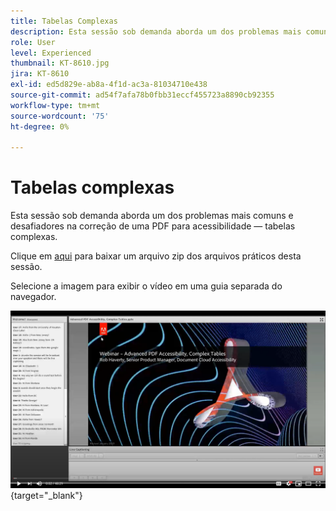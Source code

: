 ```yaml
---
title: Tabelas Complexas
description: Esta sessão sob demanda aborda um dos problemas mais comuns e desafiadores na correção de uma PDF para acessibilidade — tabelas complexas
role: User
level: Experienced
thumbnail: KT-8610.jpg
jira: KT-8610
exl-id: ed5d829e-ab8a-4f1d-ac3a-81034710e438
source-git-commit: ad54f7afa78b0fbb31eccf455723a8890cb92355
workflow-type: tm+mt
source-wordcount: '75'
ht-degree: 0%

---
```


# Tabelas complexas

Esta sessão sob demanda aborda um dos problemas mais comuns e desafiadores na correção de uma PDF para acessibilidade — tabelas complexas.

Clique em [aqui](../assets/accessibilitysession3.zip) para baixar um arquivo zip dos arquivos práticos desta sessão.

Selecione a imagem para exibir o vídeo em uma guia separada do navegador.

[![Vídeo da sessão 3](../assets/Accessibilitysession3_YT.png)](https://youtu.be/kcM_jyHGd6Y){target="_blank"}
